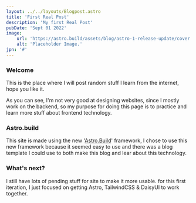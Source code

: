 ```yaml
---
layout: ../../layouts/Blogpost.astro
title: 'First Real Post'
description: 'My first Real Post'
pubDate: 'Sept 01 2022'
image:
    url: 'https://astro.build/assets/blog/astro-1-release-update/cover.jpeg' 
    alt: 'Placeholder Image.'
jpn: '#'
---
```


### Welcome

This is the place where I will post random stuff I learn from the internet, hope you like it.

As you can see, I'm not very good at designing websites, since I mostly work on the backend, so my purpose for doing this page is to practice
and learn more stuff about frontend technology.

### Astro.build

This site is made using the new '<a href="#">Astro.Build</a>' framework, I chose to use this new framework because it seemed easy to use and there
was a blog template I could use to both make this blog and lear about this technology.


### What's next?

I still have lots of pending stuff for site to make it more usable. for this first iteration, I just focused on getting Astro, TailwindCSS & DaisyUI to
work together.
